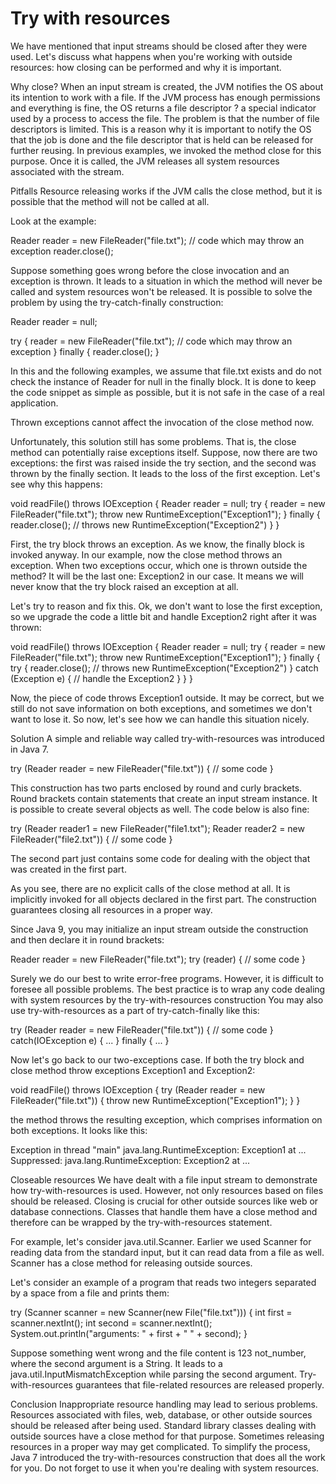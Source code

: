 # Try with resources

We have mentioned that input streams should be closed after they were used. Let's discuss what happens when you're working with outside resources: how closing can be performed and why it is important.

Why close?
When an input stream is created, the JVM notifies the OS about its intention to work with a file. If the JVM process has enough permissions and everything is fine, the OS returns a file descriptor ? a special indicator used by a process to access the file. The problem is that the number of file descriptors is limited. This is a reason why it is important to notify the OS that the job is done and the file descriptor that is held can be released for further reusing. In previous examples, we invoked the method close for this purpose. Once it is called, the JVM releases all system resources associated with the stream.

Pitfalls
Resource releasing works if the JVM calls the close method, but it is possible that the method will not be called at all.

Look at the example:

Reader reader = new FileReader("file.txt");
// code which may throw an exception
reader.close();

Suppose something goes wrong before the close invocation and an exception is thrown. It leads to a situation in which the method will never be called and system resources won't be released. It is possible to solve the problem by using the try-catch-finally construction:

Reader reader = null;

try {
reader = new FileReader("file.txt");
// code which may throw an exception
} finally {
reader.close();
}

In this and the following examples, we assume that file.txt exists and do not check the instance of Reader for null in the finally block. It is done to keep the code snippet as simple as possible, but it is not safe in the case of a real application.

Thrown exceptions cannot affect the invocation of the close method now.

Unfortunately, this solution still has some problems. That is, the close method can potentially raise exceptions itself. Suppose, now there are two exceptions: the first was raised inside the try section, and the second was thrown by the finally section. It leads to the loss of the first exception. Let's see why this happens:

void readFile() throws IOException {
Reader reader = null;
try {
reader = new FileReader("file.txt");
throw new RuntimeException("Exception1");
} finally {
reader.close(); // throws new RuntimeException("Exception2")
}
}

First, the try block throws an exception. As we know, the finally block is invoked anyway. In our example, now the close method throws an exception. When two exceptions occur, which one is thrown outside the method? It will be the last one: Exception2 in our case. It means we will never know that the try block raised an exception at all.

Let's try to reason and fix this. Ok, we don't want to lose the first exception, so we upgrade the code a little bit and handle Exception2 right after it was thrown:

void readFile() throws IOException {
Reader reader = null;
try {
reader = new FileReader("file.txt");
throw new RuntimeException("Exception1");
} finally {
try {
reader.close(); // throws new RuntimeException("Exception2")
} catch (Exception e) {
// handle the Exception2
}
}
}

Now, the piece of code throws Exception1 outside. It may be correct, but we still do not save information on both exceptions, and sometimes we don't want to lose it. So now, let's see how we can handle this situation nicely.

Solution
A simple and reliable way called try-with-resources was introduced in Java 7.

try (Reader reader = new FileReader("file.txt")) {
// some code
}

This construction has two parts enclosed by round and curly brackets. Round brackets contain statements that create an input stream instance. It is possible to create several objects as well. The code below is also fine:

try (Reader reader1 = new FileReader("file1.txt");
Reader reader2 = new FileReader("file2.txt")) {
// some code
}

The second part just contains some code for dealing with the object that was created in the first part.

As you see, there are no explicit calls of the close method at all. It is implicitly invoked for all objects declared in the first part. The construction guarantees closing all resources in a proper way.

Since Java 9, you may initialize an input stream outside the construction and then declare it in round brackets:

Reader reader = new FileReader("file.txt");
try (reader) {
// some code
}

Surely we do our best to write error-free programs. However, it is difficult to foresee all possible problems. The best practice is to wrap any code dealing with system resources by the try-with-resources construction
You may also use try-with-resources as a part of try-catch-finally like this:

try (Reader reader = new FileReader("file.txt")) {
// some code
} catch(IOException e) {
...
} finally {
...
}

Now let's go back to our two-exceptions case. If both the try block and close method throw exceptions Exception1 and Exception2:

void readFile() throws IOException {
try (Reader reader = new FileReader("file.txt")) {
throw new RuntimeException("Exception1");
}
}

the method throws the resulting exception, which comprises information on both exceptions. It looks like this:

Exception in thread "main" java.lang.RuntimeException: Exception1
at ...
Suppressed: java.lang.RuntimeException: Exception2
at ...

Closeable resources
We have dealt with a file input stream to demonstrate how try-with-resources is used. However, not only resources based on files should be released. Closing is crucial for other outside sources like web or database connections. Classes that handle them have a close method and therefore can be wrapped by the try-with-resources statement.

For example, let's consider java.util.Scanner. Earlier we used Scanner for reading data from the standard input, but it can read data from a file as well. Scanner has a close method for releasing outside sources.

Let's consider an example of a program that reads two integers separated by a space from a file and prints them:

try (Scanner scanner = new Scanner(new File("file.txt"))) {
int first = scanner.nextInt();
int second = scanner.nextInt();
System.out.println("arguments: " + first + " " + second);
}

Suppose something went wrong and the file content is 123 not_number, where the second argument is a String. It leads to a java.util.InputMismatchException while parsing the second argument. Try-with-resources guarantees that file-related resources are released properly.

Conclusion
Inappropriate resource handling may lead to serious problems. Resources associated with files, web, database, or other outside sources should be released after being used. Standard library classes dealing with outside sources have a close method for that purpose. Sometimes releasing resources in a proper way may get complicated. To simplify the process, Java 7 introduced the try-with-resources construction that does all the work for you. Do not forget to use it when you're dealing with system resources.
